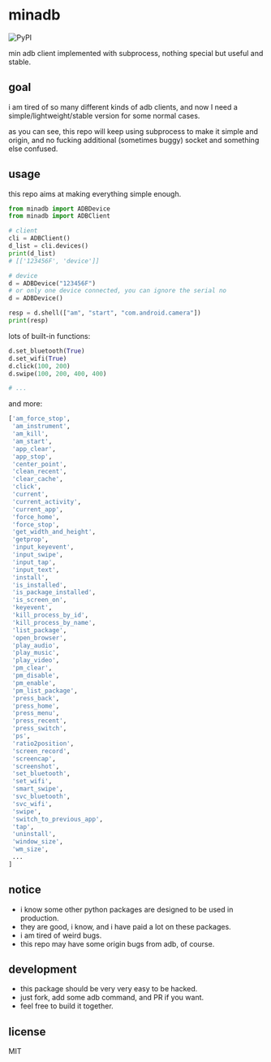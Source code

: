 # minadb

![PyPI](https://img.shields.io/pypi/v/minadb)

min adb client implemented with subprocess, nothing special but useful and stable.

## goal

i am tired of so many different kinds of adb clients, and now I need a simple/lightweight/stable version for some normal cases.

as you can see, this repo will keep using subprocess to make it simple and origin, and no fucking additional (sometimes buggy) socket and something else confused.

## usage

this repo aims at making everything simple enough.

```python
from minadb import ADBDevice
from minadb import ADBClient

# client
cli = ADBClient()
d_list = cli.devices()
print(d_list)
# [['123456F', 'device']]

# device
d = ADBDevice("123456F")
# or only one device connected, you can ignore the serial no
d = ADBDevice()

resp = d.shell(["am", "start", "com.android.camera"])
print(resp)
```

lots of built-in functions:

```python
d.set_bluetooth(True)
d.set_wifi(True)
d.click(100, 200)
d.swipe(100, 200, 400, 400)

# ...
```

and more:

```python
['am_force_stop',
 'am_instrument',
 'am_kill',
 'am_start',
 'app_clear',
 'app_stop',
 'center_point',
 'clean_recent',
 'clear_cache',
 'click',
 'current',
 'current_activity',
 'current_app',
 'force_home',
 'force_stop',
 'get_width_and_height',
 'getprop',
 'input_keyevent',
 'input_swipe',
 'input_tap',
 'input_text',
 'install',
 'is_installed',
 'is_package_installed',
 'is_screen_on',
 'keyevent',
 'kill_process_by_id',
 'kill_process_by_name',
 'list_package',
 'open_browser',
 'play_audio',
 'play_music',
 'play_video',
 'pm_clear',
 'pm_disable',
 'pm_enable',
 'pm_list_package',
 'press_back',
 'press_home',
 'press_menu',
 'press_recent',
 'press_switch',
 'ps',
 'ratio2position',
 'screen_record',
 'screencap',
 'screenshot',
 'set_bluetooth',
 'set_wifi',
 'smart_swipe',
 'svc_bluetooth',
 'svc_wifi',
 'swipe',
 'switch_to_previous_app',
 'tap',
 'uninstall',
 'window_size',
 'wm_size',
 ...
]
```

## notice

- i know some other python packages are designed to be used in production.
- they are good, i know, and i have paid a lot on these packages.
- i am tired of weird bugs.
- this repo may have some origin bugs from adb, of course.

## development

- this package should be very very easy to be hacked.
- just fork, add some adb command, and PR if you want.
- feel free to build it together.

## license

MIT
